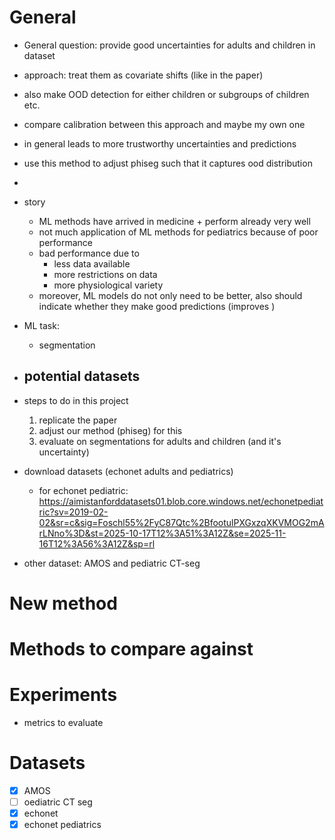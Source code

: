 # General 
- General question: provide good uncertainties for adults and children in dataset
- approach: treat them as covariate shifts (like in the paper)
- also make OOD detection for either children or subgroups of children etc. 
- compare calibration between this approach and maybe my own one
- in general leads to more trustworthy uncertainties and predictions
- use this method to adjust phiseg such that it captures ood distribution
- 

- story
    - ML methods have arrived in medicine + perform already very well 
    - not much application of ML methods for pediatrics because of poor performance 
    - bad performance due to
        - less data available 
        - more restrictions on data
        - more physiological variety 
    - moreover, ML models do not only need to be better, also should indicate whether they make good predictions (improves )

- ML task: 
    - segmentation 
- potential datasets
    - 

- steps to do in this project
    1. replicate the paper
    2. adjust our method (phiseg) for this
    3. evaluate on segmentations for adults and children (and it's uncertainty)

- download datasets (echonet adults and pediatrics)
    - for echonet pediatric: https://aimistanforddatasets01.blob.core.windows.net/echonetpediatric?sv=2019-02-02&sr=c&sig=Foschl55%2FyC87Qtc%2BfootulPXGxzqXKVMOG2mArLNno%3D&st=2025-10-17T12%3A51%3A12Z&se=2025-11-16T12%3A56%3A12Z&sp=rl
- other dataset: AMOS and pediatric CT-seg


# New method


# Methods to compare against


# Experiments
- metrics to evaluate


# Datasets
- [x] AMOS 
- [ ] oediatric CT seg
- [x] echonet
- [x] echonet pediatrics